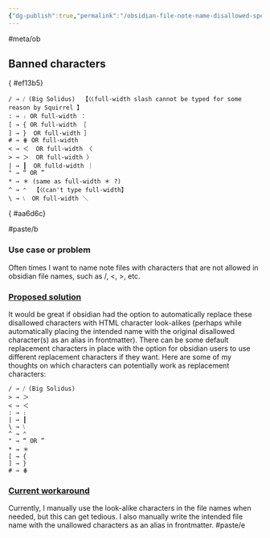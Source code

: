 ```yaml
---
{"dg-publish":true,"permalink":"/obsidian-file-note-name-disallowed-special-characters-and-proposed-substitutes/","noteIcon":"2","created":"","updated":""}
---
```


#meta/ob 

## Banned characters
{ #ef13b5}


```
/ → ⧸ (Big Solidus)  【巜full-width slash cannot be typed for some reason by Squirrel 】
: → ։ OR full-width ： 
[ → { OR full-width ［  
] → }  OR full-width ］ 
# → ⋕ OR full-width 
< → ＜  OR full-width 〈
> → ＞  OR full-width 〉
| → ┃  OR fulld-width ｜
" → “ OR ”  
* → ＊ (same as full-width ＊ ?) 
^ → ⌃  【巜can't type full-width】
\ → ⧵  OR full-width ＼ 
```
{ #aa6d6c}


#paste/b
### Use case or problem

Often times I want to name note files with characters that are not allowed in obsidian file names, such as /, <, >, etc.

### [Proposed solution](https://forum.obsidian.md/t/automatically-replace-unallowed-filename-characters-with-similar-special-characters/48182#proposed-solution-2)

It would be great if obsidian had the option to automatically replace these disallowed characters with HTML character look-alikes (perhaps while automatically placing the intended name with the original disallowed character(s) as an alias in frontmatter). There can be some default replacement characters in place with the option for obsidian users to use different replacement characters if they want. Here are some of my thoughts on which characters can potentially work as replacement characters:

```
/ → ⧸ (Big Solidus)  
> → ＞  
< → ＜  
: → ։  
| → ┃  
\ → ⧵  
^ → ⌃  
" → “ OR ”  
* → ＊  
[ → {  
] → }  
# → ⋕
```

### [Current workaround](https://forum.obsidian.md/t/automatically-replace-unallowed-filename-characters-with-similar-special-characters/48182#current-workaround-3)

Currently, I manually use the look-alike characters in the file names when needed, but this can get tedious. I also manually write the intended file name with the unallowed characters as an alias in frontmatter.
#paste/e
